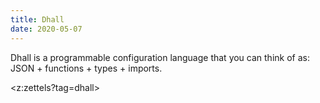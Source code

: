 ```yaml
---
title: Dhall
date: 2020-05-07
---
```


Dhall is a programmable configuration language that you can think of as: JSON + functions + types + imports.

<z:zettels?tag=dhall>
